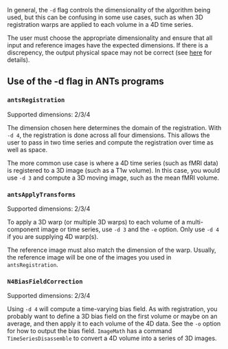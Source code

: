 In general, the `-d` flag controls the dimensionality of the algorithm being used, but this can be confusing in some use cases, such as when 3D registration warps are applied to each volume in a 4D time series. 

The user must choose the appropriate dimensionality and ensure that all input and reference images have the expected dimensions. If there is a discrepency, the output physical space may not be correct (see [here](https://github.com/stnava/ANTs/issues/250) for details).

## Use of the -d flag in ANTs programs

### `antsRegistration` 

Supported dimensions: 2/3/4

The dimension chosen here determines the domain of the registration. With `-d 4`, the registration is done across all four dimensions. This allows the user to pass in two time series and compute the registration over time as well as space. 

The more common use case is where a 4D time series (such as fMRI data) is registered to a 3D image (such as a T1w volume). In this case, you would use `-d 3` and compute a 3D moving image, such as the mean fMRI volume.


### `antsApplyTransforms`

Supported dimensions: 2/3/4

To apply a 3D warp (or multiple 3D warps) to each volume of a multi-component image or time series, use `-d 3` and the `-e` option. Only use `-d 4` if you are supplying 4D warp(s).

The reference image must also match the dimension of the warp. Usually, the reference image will be one of the images you used in `antsRegistration`.


### `N4BiasFieldCorrection`

Supported dimensions: 2/3/4

Using `-d 4` will compute a time-varying bias field. As with registration, you probably want to define a 3D bias field on the first volume or maybe on an average, and then apply it to each volume of the 4D data. See the `-o` option for how to output the bias field. `ImageMath` has a command `TimeSeriesDisassemble` to convert a 4D volume into a series of 3D images.